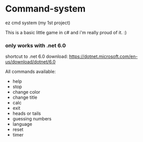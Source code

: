 # Command-system
ez cmd system (my 1st project)

This is a basic little game in c# and i'm really proud of it. :)

### only works with .net 6.0
shortcut to .net 6.0 download: https://dotnet.microsoft.com/en-us/download/dotnet/6.0

All commands available:
- help
- stop
- change color
- change title
- calc
- exit
- heads or tails
- guessing numbers
- language
- reset
- timer
